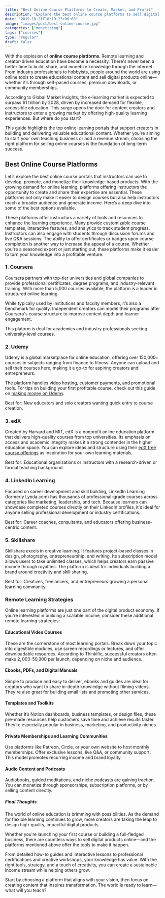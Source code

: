 ```yaml
---
title: "Best Online Course Platforms to Create, Market, and Profit"
description: "Explore the best online course platforms to sell digital products and create high-impact educational content online. Discover effective remote learning strategies to reach your goals."
date: "2019-10-21T18:19:25+06:00"
image: "images/post/best-online-course.jpg"
categories: ["monetizing"]
tags: ["courses"]
type: "regular"
draft: false
---
```


With the explosion of **online course platforms**. Remote learning and creator-driven education have become a necessity. There's never been a better time to build, share, and monetize knowledge through the internet. From industry professionals to hobbyists, people around the world are using online tools to create educational content and sell digital products online—whether it’s through self-paced courses, premium downloads, or community memberships.

According to Global Market Insights, the e-learning market is expected to surpass $1 trillion by 2028, driven by increased demand for flexible, accessible education. This surge opens the door for content creators and instructors to enter a growing market by offering high-quality learning experiences. But where do you start?

This guide highlights the top online learning portals that support creators in building and delivering valuable educational content. Whether you're aiming to start your own teaching business or add a revenue stream, choosing the right platform for selling online courses is the foundation of long-term success.

## Best Online Course Platforms

Let’s explore the best online course portals that instructors can use to develop, promote, and monetize their knowledge-based products. With the growing demand for online learning, platforms offering instructors the opportunity to create and share their expertise are essential. These platforms not only make it easier to design courses but also help instructors reach a broader audience and generate income. Here’s a deep dive into some of the best options available.

These platforms offer instructors a variety of tools and resources to enhance the learning experience. Many provide customizable course templates, interactive features, and analytics to track student progress. Instructors can also engage with students through discussion forums and live Q&A sessions. The ability to offer certificates or badges upon course completion is another way to increase the appeal of a course. Whether you're a seasoned expert or just starting out, these platforms make it easier to turn your knowledge into a profitable venture.

### 1. Coursera

Coursera partners with top-tier universities and global companies to provide professional certificates, degree programs, and industry-relevant training. With more than 5,000 courses available, the platform is a leader in structured online learning.

While typically used by institutions and faculty members, it’s also a benchmark for quality. Independent creators can model their programs after Coursera's course structure to improve content depth and learner engagement.

This platorm is deal for academics and industry professionals seeking university-level courses.

### 2. Udemy

Udemy is a global marketplace for online education, offering over 150,000+ courses in subjects ranging from finance to fitness. Anyone can upload and sell their courses here, making it a go-to for aspiring creators and entrepreneurs.

The platform handles video hosting, customer payments, and promotional tools. For tips on building your first profitable course, check out this guide on [making money on Udemy](/blog/make-money-on-udemy/).

Best for: New educators and solo creators wanting quick entry to course creation.

### 3. edX

Created by Harvard and MIT, edX is a nonprofit online education platform that delivers high-quality courses from top universities. Its emphasis on access and academic integrity makes it a strong contender in the higher education space. You can explore ideas and structure using their [edX free course offerings](/blog/edx-free-online-course/) as inspiration for your own learning materials.

Best for: Educational organizations or instructors with a research-driven or formal teaching background.

### 4. LinkedIn Learning

Focused on career development and skill building, LinkedIn Learning (formerly Lynda.com) has thousands of professional-grade courses across categories like marketing, leadership, and tech. Because learners can showcase completed courses directly on their LinkedIn profiles, it's ideal for anyone selling professional development or industry certifications.

Best for: Career coaches, consultants, and educators offering business-centric content.

### 5. Skillshare

Skillshare excels in creative learning. It features project-based classes in design, photography, entrepreneurship, and writing. Its subscription model allows users to take unlimited classes, which helps creators earn passive income through royalties. The platform is ideal for individuals building a brand around creativity and skill sharing.

Best for: Creatives, freelancers, and entrepreneurs growing a personal learning community.

### Remote Learning Strategies

Online learning platforms are just one part of the digital product economy. If you're interested in building a scalable income, consider these additional remote learning strategies:

#### Educational Video Courses

These are the cornerstone of most learning portals. Break down your topic into digestible modules, use screen recordings or lectures, and offer downloadable resources. According to Thinkific, successful creators often make $2,000–$50,000 per launch, depending on niche and audience.

#### Ebooks, PDFs, and Digital Manuals

Simple to produce and easy to deliver, ebooks and guides are ideal for creators who want to share in-depth knowledge without filming videos. They're also great for building email lists and promoting other services.

#### Templates and Toolkits

Whether it’s Notion dashboards, business templates, or design files, these pre-made resources help customers save time and achieve results faster. They’re especially popular in business, marketing, and productivity niches.

#### Private Memberships and Learning Communities

Use platforms like Patreon, Circle, or your own website to host monthly memberships. Offer exclusive lessons, live Q&A, or community support. This model promotes recurring income and brand loyalty.

#### Audio Content and Podcasts

Audiobooks, guided meditations, and niche podcasts are gaining traction. You can monetize through sponsorships, subscription platforms, or by selling content directly.

##### Final Thoughts

The world of online education is brimming with possibilities. As the demand for flexible learning continues to grow, more creators are taking the leap to design high-quality, impactful digital products.

Whether you're launching your first course or building a full-fledged business, there are countless ways to sell digital products online—and the platforms mentioned above offer the tools to make it happen.

From detailed how-to guides and interactive lessons to professional certifications and creative workshops, your knowledge has value. With the right tools, strategy, and a touch of creativity, you can create a sustainable income stream while helping others grow.

Start by choosing a platform that aligns with your vision, then focus on creating content that inspires transformation. The world is ready to learn—what will you teach?
